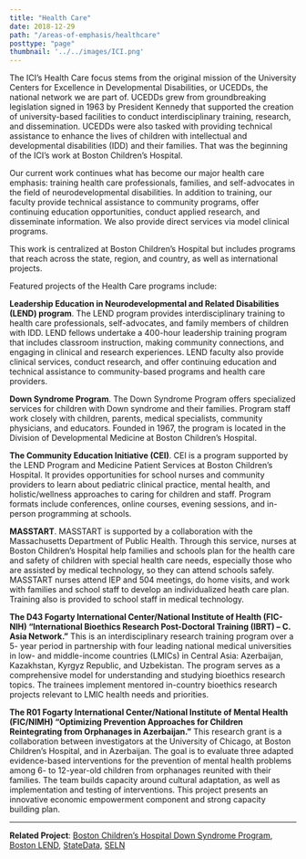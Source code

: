 ```yaml
---
title: "Health Care"
date: 2018-12-29
path: "/areas-of-emphasis/healthcare"
posttype: "page"
thumbnail: '../../images/ICI.png'
---
```


The ICI’s Health Care focus stems from the original mission of the University Centers for Excellence in Developmental Disabilities, or UCEDDs, the national network we are part of. UCEDDs grew from groundbreaking legislation signed in 1963 by President Kennedy that supported the creation of university-based facilities to conduct interdisciplinary training, research, and dissemination. UCEDDs were also tasked with providing technical assistance to enhance the lives of children with intellectual and developmental disabilities (IDD) and their families. That was the beginning of the ICI’s work at Boston Children’s Hospital.

Our current work continues what has become our major health care emphasis: training health care professionals, families, and self-advocates in the field of neurodevelopmental disabilities. In addition to training, our faculty provide technical assistance to community programs, offer continuing education opportunities, conduct applied research, and disseminate information. We also provide direct services via model clinical programs.

This work is centralized at Boston Children’s Hospital but includes programs that reach across the state, region, and country, as well as international projects.

Featured projects of the Health Care programs include:

**Leadership Education in Neurodevelopmental and Related Disabilities (LEND) program**. The LEND program provides interdisciplinary training to health care professionals, self-advocates, and family members of children with IDD. LEND fellows undertake a 400-hour leadership training program that includes classroom instruction, making community connections, and engaging in clinical and research experiences. LEND faculty also provide clinical services, conduct research, and offer continuing education and technical assistance to community-based programs and health care providers.

**Down Syndrome Program**. The Down Syndrome Program offers specialized services for children with Down syndrome and their families. Program staff work closely with children, parents, medical specialists, community physicians, and educators. Founded in 1967, the program is located in the Division of Developmental Medicine at Boston Children’s Hospital.

**The Community Education Initiative (CEI)**. CEI is a program supported by the LEND Program and Medicine Patient Services at Boston Children’s Hospital. It provides opportunities for school nurses and community providers to learn about pediatric clinical practice, mental health, and holistic/wellness approaches to caring for children and staff. Program formats include conferences, online courses, evening sessions, and in-person programming at schools.

**MASSTART**. MASSTART is supported by a collaboration with the Massachusetts Department of Public Health. Through this service, nurses at Boston Children’s Hospital help families and schools plan for the health care and safety of children with special health care needs, especially those who are assisted by medical technology, so they can attend schools safely. MASSTART nurses attend IEP and 504 meetings, do home visits, and work with families and school staff to develop an individualized heath care plan. Training also is provided to school staff in medical technology.

**The D43 Fogarty International Center/National Institute of Health (FIC-NIH) “International Bioethics Research Post-Doctoral Training (IBRT) – C. Asia Network.”** This is an interdisciplinary research training program over a 5- year period in partnership with four leading national medical universities in low- and middle-income countries (LMICs) in Central Asia: Azerbaijan, Kazakhstan, Kyrgyz Republic, and Uzbekistan. The program serves as a comprehensive model for understanding and studying bioethics research topics. The trainees implement mentored in-country bioethics research projects relevant to LMIC health needs and priorities.

**The R01 Fogarty International Center/National Institute of Mental Health (FIC/NIMH) “Optimizing Prevention Approaches for Children Reintegrating from Orphanages in Azerbaijan.”** This research grant is a collaboration between investigators at the University of Chicago, at Boston Children’s Hospital, and in Azerbaijan. The goal is to evaluate three adapted evidence-based interventions for the prevention of mental health problems among 6- to 12-year-old children from orphanages reunited with their families. The team builds capacity around cultural adaptation, as well as implementation and testing of interventions. This project presents an innovative economic empowerment component and strong capacity building plan.

- - -

**Related Project**: [Boston Children’s Hospital Down Syndrome Program](/projects/bchdsp), [Boston LEND](/projects/lend), [StateData](/projects/statedata), [SELN](/projects/seln)
